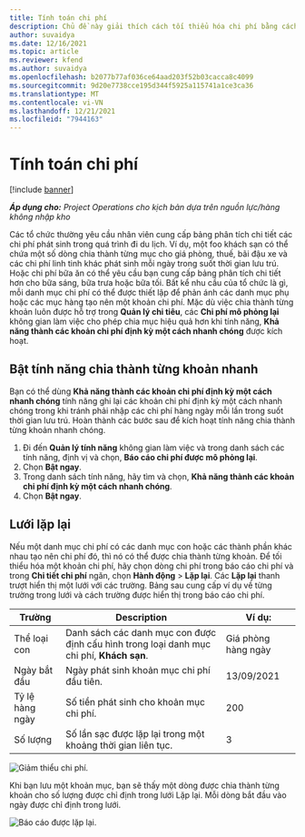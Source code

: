 ```yaml
---
title: Tính toán chi phí
description: Chủ đề này giải thích cách tối thiểu hóa chi phí bằng cách sử dụng không gian làm việc Chi phí được mô phỏng lại.
author: suvaidya
ms.date: 12/16/2021
ms.topic: article
ms.reviewer: kfend
ms.author: suvaidya
ms.openlocfilehash: b2077b77af036ce64aad203f52b03cacca8c4099
ms.sourcegitcommit: 9d20e7738cce195d344f5925a115741a1ce3ca36
ms.translationtype: MT
ms.contentlocale: vi-VN
ms.lasthandoff: 12/21/2021
ms.locfileid: "7944163"
---
```

# <a name="expense-itemization"></a>Tính toán chi phí

[!include [banner](../includes/banner.md)]

_**Áp dụng cho:** Project Operations cho kịch bản dựa trên nguồn lực/hàng không nhập kho_

Các tổ chức thường yêu cầu nhân viên cung cấp bảng phân tích chi tiết các chi phí phát sinh trong quá trình đi du lịch. Ví dụ, một foo khách sạn có thể chứa một số dòng chia thành từng mục cho giá phòng, thuế, bãi đậu xe và các chi phí linh tinh khác phát sinh mỗi ngày trong suốt thời gian lưu trú. Hoặc chi phí bữa ăn có thể yêu cầu bạn cung cấp bảng phân tích chi tiết hơn cho bữa sáng, bữa trưa hoặc bữa tối. Bất kể nhu cầu của tổ chức là gì, mỗi danh mục chi phí có thể được thiết lập để phản ánh các danh mục phụ hoặc các mục hàng tạo nên một khoản chi phí. Mặc dù việc chia thành từng khoản luôn được hỗ trợ trong **Quản lý chi tiêu**, các **Chi phí mô phỏng lại** không gian làm việc cho phép chia mục hiệu quả hơn khi tính năng, **Khả năng thành các khoản chi phí định kỳ một cách nhanh chóng** được kích hoạt.  

## <a name="enable-quick-itemization"></a>Bật tính năng chia thành từng khoản nhanh 

Bạn có thể dùng **Khả năng thành các khoản chi phí định kỳ một cách nhanh chóng** tính năng ghi lại các khoản chi phí định kỳ một cách nhanh chóng trong khi tránh phải nhập các chi phí hàng ngày mỗi lần trong suốt thời gian lưu trú. Hoàn thành các bước sau để kích hoạt tính năng chia thành từng khoản nhanh chóng.

1. Đi đến **Quản lý tính năng** không gian làm việc và trong danh sách các tính năng, định vị và chọn, **Báo cáo chi phí được mô phỏng lại**. 
2. Chọn **Bật ngay**. 
3. Trong danh sách tính năng, hãy tìm và chọn, **Khả năng thành các khoản chi phí định kỳ một cách nhanh chóng**.
4. Chọn **Bật ngay**. 

## <a name="itemization-grid"></a>Lưới lặp lại 

Nếu một danh mục chi phí có các danh mục con hoặc các thành phần khác nhau tạo nên chi phí đó, thì nó có thể được chia thành từng khoản. Để tối thiểu hóa một khoản chi phí, hãy chọn dòng chi phí trong báo cáo chi phí và trong **Chi tiết chi phí** ngăn, chọn **Hành động** > **Lặp lại**. Các **Lặp lại** thanh trượt hiển thị một lưới với các trường. Bảng sau cung cấp ví dụ về từng trường trong lưới và cách trường được hiển thị trong báo cáo chi phí. 

|     Trường          |     Description                                                                                  |     Ví dụ:              |
|--------------------|--------------------------------------------------------------------------------------------------|--------------------------|
|     Thể loại con    |     Danh sách các danh mục con được định cấu hình trong loại danh mục chi phí, **Khách sạn**.             |     Giá phòng hàng ngày      |
|     Ngày bắt đầu     |     Ngày phát sinh khoản mục chi phí đầu tiên.                                           |     13/09/2021           |
|     Tỷ lệ hàng ngày     |     Số tiền phát sinh cho khoản mục chi phí.                                                    |     200                  |
|     Số lượng       |     Số lần sạc được lặp lại trong một khoảng thời gian liên tục.                       |     3                    |

![Giảm thiểu chi phí.](media/Itemization%20screen%201.png)

Khi bạn lưu một khoản mục, bạn sẽ thấy một dòng được chia thành từng khoản cho số lượng được chỉ định trong lưới Lặp lại. Mỗi dòng bắt đầu vào ngày được chỉ định trong lưới.

![Báo cáo được lặp lại.](media/Itemization%20screen%202.png)

